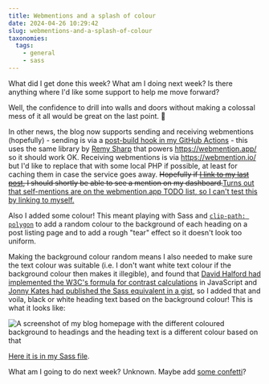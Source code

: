 ```yaml
---
title: Webmentions and a splash of colour
date: 2024-04-26 10:29:42
slug: webmentions-and-a-splash-of-colour
taxonomies:
  tags:
    - general
    - sass
---
```


What did I get done this week? What am I doing next week? Is there anything where I'd like some support to help me move forward?

Well, the confidence to drill into walls and doors without making a colossal mess of it all would be great on the last point. 😬

In other news, the blog now supports sending and receiving webmentions (hopefully) - sending is via a [post-build hook in my GitHub Actions](https://github.com/pipwilson/blog/commit/f4f27d495619be7a9e2bd3a6691708dcb10eba1e) - this uses the same library by [Remy Sharp](https://remysharp.com/) that powers <https://webmention.app/> so it should work OK. Receiving webmentions is via <https://webmention.io/> but I'd like to replace that with some local PHP if possible, at least for caching them in case the service goes away. <del>Hopefully if [I link to my last post](https://philwilson.org/blog/2024/04/very-weaknotes/), I should shortly be able to see a mention on my dashboard.</del><ins>Turns out that self-mentions are on [the webmention.app TODO list](https://webmention.app/docs/todo), so I can't test this by linking to myself.</ins>

Also I added some colour! This meant playing with Sass and [`clip-path: polygon`](https://developer.mozilla.org/en-US/docs/Web/CSS/clip-path) to add a random colour to the background of each heading on a post listing page and to add a rough "tear" effect so it doesn't look too uniform.

Making the background colour random means I also needed to make sure the text colour was suitable (i.e. I don't want white text colour if the background colour then makes it illegible), and found that [David Halford had implemented the W3C's formula for contrast calculations](https://www.davidhalford.com/articles/auto-contrasting-text.html) in JavaScript and [Jonny Kates had published the Sass equivalent in a gist](https://gist.githubusercontent.com/jonnykates/c2961ec71d493ede56ac9dcd55f10254/raw/e0dc7349f15917ba8bac9928ede828180b8c5b2a/text-contrast-david-halford.scss), so I added that and voila, black or white heading text based on the background colour! This is what it looks like:

![A screenshot of my blog homepage with the different coloured background to headings and the heading text is a different colour based on that](/images/2024/04/headings-colour-splash.png)

[Here it is in my Sass file](https://github.com/pipwilson/blog/commit/91c970e4633dfe929b7af9f2e965b829437c753d#diff-95a5cddd8b2417c761d250dd7feaf05b49cd0f8eac14ad60213e99dbd7a6bf04R33).

What am I going to do next week? Unknown. Maybe add [some confetti](https://github.com/catdad/canvas-confetti)?